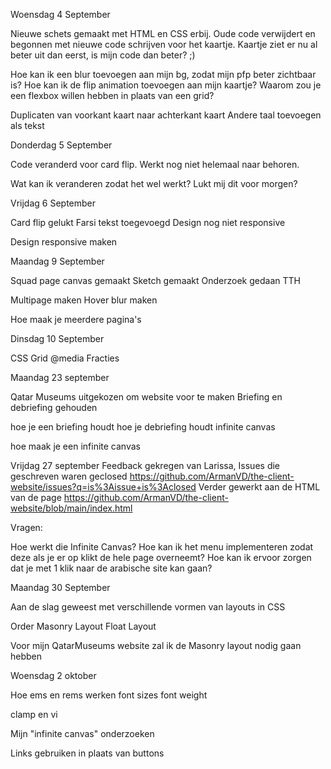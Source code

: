 Woensdag 4 September

Nieuwe schets gemaakt met HTML en CSS erbij.
Oude code verwijdert en begonnen met nieuwe code schrijven voor het kaartje.
Kaartje ziet er nu al beter uit dan eerst, is mijn code dan beter? ;)

Hoe kan ik een blur toevoegen aan mijn bg, zodat mijn pfp beter zichtbaar is?
Hoe kan ik de flip animation toevoegen aan mijn kaartje?
Waarom zou je een flexbox willen hebben in plaats van een grid?

Duplicaten van voorkant kaart naar achterkant kaart
Andere taal toevoegen als tekst

Donderdag 5 September

Code veranderd voor card flip.
Werkt nog niet helemaal naar behoren.

Wat kan ik veranderen zodat het wel werkt?
Lukt mij dit voor morgen?

Vrijdag 6 September

Card flip gelukt
Farsi tekst toegevoegd
Design nog niet responsive

Design responsive maken

Maandag 9 September

Squad page canvas gemaakt
Sketch gemaakt
Onderzoek gedaan TTH

Multipage maken
Hover blur maken

Hoe maak je meerdere pagina's

Dinsdag 10 September

CSS Grid
@media
Fracties

Maandag 23 september

Qatar Museums uitgekozen om website voor te maken
Briefing en debriefing gehouden

hoe je een briefing houdt
hoe je debriefing houdt
infinite canvas

hoe maak je een infinite canvas

Vrijdag 27 september
Feedback gekregen van Larissa, Issues die geschreven waren geclosed https://github.com/ArmanVD/the-client-website/issues?q=is%3Aissue+is%3Aclosed
Verder gewerkt aan de HTML van de page https://github.com/ArmanVD/the-client-website/blob/main/index.html

Vragen:

Hoe werkt die Infinite Canvas?
Hoe kan ik het menu implementeren zodat deze als je er op klikt de hele page overneemt?
Hoe kan ik ervoor zorgen dat je met 1 klik naar de arabische site kan gaan?

Maandag 30 September

Aan de slag geweest met verschillende vormen van layouts in CSS

Order
Masonry Layout
Float Layout

Voor mijn QatarMuseums website zal ik de Masonry layout nodig gaan hebben

Woensdag 2 oktober

Hoe ems en rems werken
font sizes
font weight

clamp en vi

Mijn "infinite canvas" onderzoeken

Links gebruiken in plaats van buttons

